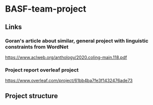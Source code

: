 # BASF-team-project

## Links
### Goran's article about similar, general project with linguistic constraints from WordNet
https://www.aclweb.org/anthology/2020.coling-main.118.pdf
### Project report overleaf project
https://www.overleaf.com/project/61bb4ba7fe3f1432476ade73

## Project structure
